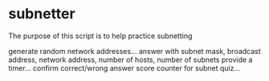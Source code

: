 # subnetter
The purpose of this script is to help practice subnetting

generate random network addresses...
answer with subnet mask, broadcast address, network address, number of hosts, number of subnets
provide a timer...
confirm correct/wrong answer
score counter for subnet quiz... 
